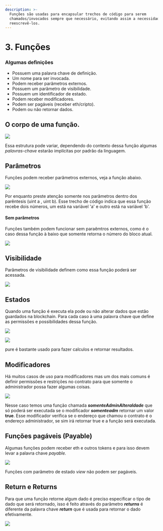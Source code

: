 ```yaml
---
description: >-
  Funções são usadas para encapsular trechos de código para serem
  chamados/invocados sempre que necessário, evitando assim a necessidade de
  reescrevê-los.
---
```


# 3. Funções

### Algumas definições

* Possuem uma palavra chave de definição.
* Um nome para ser invocada.
* Podem receber parâmetros externos.
* Possuem um parâmetro de visibilidade.
* Possuem um identificador de estado.
* Podem receber modificadores.
* Podem ser pagáveis (receber eth/cripto).
* Podem ou não retornar dados.

## O corpo de uma função.

![](<../.gitbook/assets/image (67).png>)

Essa estrutura pode variar, dependendo do contexto dessa função algumas _palavras-chave_ estarão implícitas por padrão da linguagem.

## Parâmetros

Funções podem receber parâmetros externos, veja a função abaixo.

![](<../.gitbook/assets/image (33).png>)

Por enquanto preste atenção somente nos parâmetros dentro dos parêntesis (uint a , uint b). Esse trecho de código indica que essa função recebe dois números, um está na variável 'a' e outro está na variável 'b'.

#### Sem parâmetros

Funções também podem funcionar sem paraêmtros externos, como é o caso dessa função à baixo que somente retorna o número do bloco atual.

![](<../.gitbook/assets/image (82).png>)

## Visibilidade

Parâmetros de visibilidade definem como essa função poderá ser acessada.

![](<../.gitbook/assets/image (116).png>)

## Estados

Quando uma função é executa ela pode ou não alterar dados que estão guardados na blockchain. Para cada caso à uma palavra chave que define as permissões e possibilidades dessa função.

![](<../.gitbook/assets/image (71).png>)

![](<../.gitbook/assets/image (80).png>)

pure é bastante usado para fazer calculos e retornar resultados.

## Modificadores

Há muitos casos de uso para modificadores mas um dos mais comuns é definir permissões e restrições no contrato para que somente o administrador possa fazer algumas coisas.

![](<../.gitbook/assets/image (115).png>)

Nesse caso temos uma função chamada _**somenteAdminAlteraIdade**_ que só poderá ser executada se o modificador _**somenteadm**_ retornar um valor **true**. Esse modificador verifica se o endereço que chamou o contrato é o endereço administrador, se sim irá retornar true e a função será executada.

## Funções pagáveis (Payable)

Algumas funções podem receber eth e outros tokens e para isso devem levar a palavra chave _payable._

![](<../.gitbook/assets/image (44).png>)

Funções com parâmetro de estado _view_ não podem ser pagáveis.

## Return e Returns

Para que uma função retorne algum dado é preciso especificar o tipo de dado que será retornado, isso é feito através do parâmetro _**returns**_ é diferente da palavra chave _**return**_ que é usada para retornar o dado efetivamente.

![](<../.gitbook/assets/image (22).png>)
